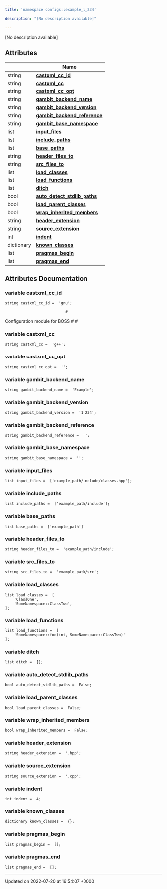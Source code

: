 ```yaml
---
title: 'namespace configs::example_1_234'

description: "[No description available]"

---
```







[No description available]

## Attributes

|                | Name           |
| -------------- | -------------- |
| string | **[castxml_cc_id](/documentation/code/namespaces/namespaceconfigs_1_1example__1__234/#variable-castxml-cc-id)**  |
| string | **[castxml_cc](/documentation/code/namespaces/namespaceconfigs_1_1example__1__234/#variable-castxml-cc)**  |
| string | **[castxml_cc_opt](/documentation/code/namespaces/namespaceconfigs_1_1example__1__234/#variable-castxml-cc-opt)**  |
| string | **[gambit_backend_name](/documentation/code/namespaces/namespaceconfigs_1_1example__1__234/#variable-gambit-backend-name)**  |
| string | **[gambit_backend_version](/documentation/code/namespaces/namespaceconfigs_1_1example__1__234/#variable-gambit-backend-version)**  |
| string | **[gambit_backend_reference](/documentation/code/namespaces/namespaceconfigs_1_1example__1__234/#variable-gambit-backend-reference)**  |
| string | **[gambit_base_namespace](/documentation/code/namespaces/namespaceconfigs_1_1example__1__234/#variable-gambit-base-namespace)**  |
| list | **[input_files](/documentation/code/namespaces/namespaceconfigs_1_1example__1__234/#variable-input-files)**  |
| list | **[include_paths](/documentation/code/namespaces/namespaceconfigs_1_1example__1__234/#variable-include-paths)**  |
| list | **[base_paths](/documentation/code/namespaces/namespaceconfigs_1_1example__1__234/#variable-base-paths)**  |
| string | **[header_files_to](/documentation/code/namespaces/namespaceconfigs_1_1example__1__234/#variable-header-files-to)**  |
| string | **[src_files_to](/documentation/code/namespaces/namespaceconfigs_1_1example__1__234/#variable-src-files-to)**  |
| list | **[load_classes](/documentation/code/namespaces/namespaceconfigs_1_1example__1__234/#variable-load-classes)**  |
| list | **[load_functions](/documentation/code/namespaces/namespaceconfigs_1_1example__1__234/#variable-load-functions)**  |
| list | **[ditch](/documentation/code/namespaces/namespaceconfigs_1_1example__1__234/#variable-ditch)**  |
| bool | **[auto_detect_stdlib_paths](/documentation/code/namespaces/namespaceconfigs_1_1example__1__234/#variable-auto-detect-stdlib-paths)**  |
| bool | **[load_parent_classes](/documentation/code/namespaces/namespaceconfigs_1_1example__1__234/#variable-load-parent-classes)**  |
| bool | **[wrap_inherited_members](/documentation/code/namespaces/namespaceconfigs_1_1example__1__234/#variable-wrap-inherited-members)**  |
| string | **[header_extension](/documentation/code/namespaces/namespaceconfigs_1_1example__1__234/#variable-header-extension)**  |
| string | **[source_extension](/documentation/code/namespaces/namespaceconfigs_1_1example__1__234/#variable-source-extension)**  |
| int | **[indent](/documentation/code/namespaces/namespaceconfigs_1_1example__1__234/#variable-indent)**  |
| dictionary | **[known_classes](/documentation/code/namespaces/namespaceconfigs_1_1example__1__234/#variable-known-classes)**  |
| list | **[pragmas_begin](/documentation/code/namespaces/namespaceconfigs_1_1example__1__234/#variable-pragmas-begin)**  |
| list | **[pragmas_end](/documentation/code/namespaces/namespaceconfigs_1_1example__1__234/#variable-pragmas-end)**  |



## Attributes Documentation

### variable castxml_cc_id

```
string castxml_cc_id =  'gnu';
```




```
                           #
```

 Configuration module for BOSS # # 


### variable castxml_cc

```
string castxml_cc =  'g++';
```


### variable castxml_cc_opt

```
string castxml_cc_opt =  '';
```


### variable gambit_backend_name

```
string gambit_backend_name =  'Example';
```


### variable gambit_backend_version

```
string gambit_backend_version =  '1.234';
```


### variable gambit_backend_reference

```
string gambit_backend_reference =  '';
```


### variable gambit_base_namespace

```
string gambit_base_namespace =  '';
```


### variable input_files

```
list input_files =  ['example_path/include/classes.hpp'];
```


### variable include_paths

```
list include_paths =  ['example_path/include'];
```


### variable base_paths

```
list base_paths =  ['example_path'];
```


### variable header_files_to

```
string header_files_to =  'example_path/include';
```


### variable src_files_to

```
string src_files_to =  'example_path/src';
```


### variable load_classes

```
list load_classes =  [
    'ClassOne',
    'SomeNamespace::ClassTwo',
];
```


### variable load_functions

```
list load_functions =  [
    'SomeNamespace::foo(int, SomeNamespace::ClassTwo)'
];
```


### variable ditch

```
list ditch =  [];
```


### variable auto_detect_stdlib_paths

```
bool auto_detect_stdlib_paths =  False;
```


### variable load_parent_classes

```
bool load_parent_classes =  False;
```


### variable wrap_inherited_members

```
bool wrap_inherited_members =  False;
```


### variable header_extension

```
string header_extension =  '.hpp';
```


### variable source_extension

```
string source_extension =  '.cpp';
```


### variable indent

```
int indent =  4;
```


### variable known_classes

```
dictionary known_classes =  {};
```


### variable pragmas_begin

```
list pragmas_begin =  [];
```


### variable pragmas_end

```
list pragmas_end =  [];
```





-------------------------------

Updated on 2022-07-20 at 16:54:07 +0000